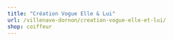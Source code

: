 ```yaml
---
title: "Création Vogue Elle & Lui"
url: /villenave-dornon/creation-vogue-elle-et-lui/
shop: coiffeur
---
```

